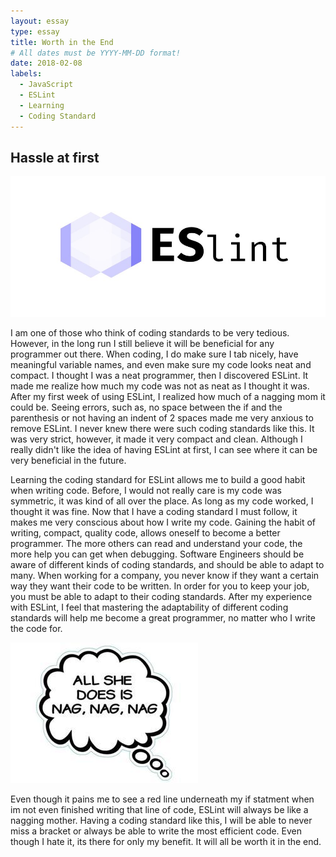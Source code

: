 ```yaml
---
layout: essay
type: essay
title: Worth in the End
# All dates must be YYYY-MM-DD format!
date: 2018-02-08
labels:
  - JavaScript
  - ESLint
  - Learning
  - Coding Standard
---
```


## Hassle at first

<img class="ui small left circular floated image" src="../images/eslint.png">

I am one of those who think of coding standards to be very tedious. However, in the long run I still believe it will be beneficial for any programmer out there. When coding, I do make sure I tab nicely, have meaningful variable names, and even make sure my code looks neat and compact. I thought I was a neat programmer, then I discovered ESLint. It made me realize how much my code was not as neat as I thought it was. After my first week of using ESLint, I realized how much of a nagging mom it could be. Seeing errors, such as, no space between the if and the parenthesis or not having an indent of 2 spaces made me very anxious to remove ESLint. I never knew there were such coding standards like this. It was very strict, however, it made it very compact and clean. Although I really didn't like the idea of having ESLint at first, I can see where it can be very beneficial in the future.

Learning the coding standard for ESLint allows me to build a good habit when writing code. Before, I would not really care is my code was symmetric, it was kind of all over the place. As long as my code worked, I thought it was fine. Now that I have a coding standard I must follow, it makes me very conscious about how I write my code. Gaining the habit of writing, compact, quality code, allows oneself to become a better programmer. The more others can read and understand your code, the more help you can get when debugging. Software Engineers should be aware of different kinds of coding standards, and should be able to adapt to many. When working for a company, you never know if they want a certain way they want their code to be written. In order for you to keep your job, you must be able to adapt to their coding standards. After my experience with ESLint, I feel that mastering the adaptability of different coding standards will help me become a great programmer, no matter who I write the code for.

<img class="ui small right circular floated image" src="../images/nagging.jpg">

Even though it pains me to see a red line underneath my if statment when im not even finished writing that line of code, ESLint will always be like a nagging mother. Having a coding standard like this, I will be able to never miss a bracket or always be able to write the most efficient code. Even though I hate it, its there for only my benefit. It will all be worth it in the end.

